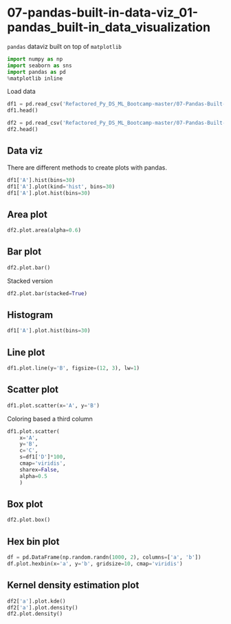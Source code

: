# 07-pandas-built-in-data-viz_01-pandas_built-in_data_visualization

`pandas` dataviz built on top of `matplotlib`

```python
import numpy as np
import seaborn as sns
import pandas as pd
%matplotlib inline
```

Load data

```python
df1 = pd.read_csv('Refactored_Py_DS_ML_Bootcamp-master/07-Pandas-Built-in-Data-Viz/df1', index_col=0)
df1.head()

df2 = pd.read_csv('Refactored_Py_DS_ML_Bootcamp-master/07-Pandas-Built-in-Data-Viz/df2')
df2.head()
```

## Data viz

There are different methods to create plots with pandas.

```python
df1['A'].hist(bins=30)
df1['A'].plot(kind='hist', bins=30)
df1['A'].plot.hist(bins=30)
```

## Area plot

```python
df2.plot.area(alpha=0.6)
```

## Bar plot

```python
df2.plot.bar()
```

Stacked version

```python
df2.plot.bar(stacked=True)
```

## Histogram

```python
df1['A'].plot.hist(bins=30)
```

## Line plot

```python
df1.plot.line(y='B', figsize=(12, 3), lw=1)
```

## Scatter plot

```python
df1.plot.scatter(x='A', y='B')
```

Coloring based a third column

```python
df1.plot.scatter(
    x='A',
    y='B',
    c='C',
    s=df1['D']*100,
    cmap='viridis',
    sharex=False,
    alpha=0.5
    )
```

## Box plot

```python
df2.plot.box()
```

## Hex bin plot

```python
df = pd.DataFrame(np.random.randn(1000, 2), columns=['a', 'b'])
df.plot.hexbin(x='a', y='b', gridsize=10, cmap='viridis')
```

## Kernel density estimation plot

```python
df2['a'].plot.kde()
df2['a'].plot.density()
df2.plot.density()
```
